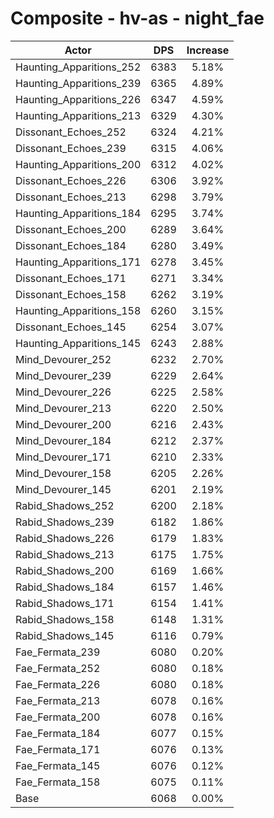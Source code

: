 # Composite - hv-as - night_fae
| Actor | DPS | Increase |
|---|:---:|:---:|
|Haunting_Apparitions_252|6383|5.18%|
|Haunting_Apparitions_239|6365|4.89%|
|Haunting_Apparitions_226|6347|4.59%|
|Haunting_Apparitions_213|6329|4.30%|
|Dissonant_Echoes_252|6324|4.21%|
|Dissonant_Echoes_239|6315|4.06%|
|Haunting_Apparitions_200|6312|4.02%|
|Dissonant_Echoes_226|6306|3.92%|
|Dissonant_Echoes_213|6298|3.79%|
|Haunting_Apparitions_184|6295|3.74%|
|Dissonant_Echoes_200|6289|3.64%|
|Dissonant_Echoes_184|6280|3.49%|
|Haunting_Apparitions_171|6278|3.45%|
|Dissonant_Echoes_171|6271|3.34%|
|Dissonant_Echoes_158|6262|3.19%|
|Haunting_Apparitions_158|6260|3.15%|
|Dissonant_Echoes_145|6254|3.07%|
|Haunting_Apparitions_145|6243|2.88%|
|Mind_Devourer_252|6232|2.70%|
|Mind_Devourer_239|6229|2.64%|
|Mind_Devourer_226|6225|2.58%|
|Mind_Devourer_213|6220|2.50%|
|Mind_Devourer_200|6216|2.43%|
|Mind_Devourer_184|6212|2.37%|
|Mind_Devourer_171|6210|2.33%|
|Mind_Devourer_158|6205|2.26%|
|Mind_Devourer_145|6201|2.19%|
|Rabid_Shadows_252|6200|2.18%|
|Rabid_Shadows_239|6182|1.86%|
|Rabid_Shadows_226|6179|1.83%|
|Rabid_Shadows_213|6175|1.75%|
|Rabid_Shadows_200|6169|1.66%|
|Rabid_Shadows_184|6157|1.46%|
|Rabid_Shadows_171|6154|1.41%|
|Rabid_Shadows_158|6148|1.31%|
|Rabid_Shadows_145|6116|0.79%|
|Fae_Fermata_239|6080|0.20%|
|Fae_Fermata_252|6080|0.18%|
|Fae_Fermata_226|6080|0.18%|
|Fae_Fermata_213|6078|0.16%|
|Fae_Fermata_200|6078|0.16%|
|Fae_Fermata_184|6077|0.15%|
|Fae_Fermata_171|6076|0.13%|
|Fae_Fermata_145|6076|0.12%|
|Fae_Fermata_158|6075|0.11%|
|Base|6068|0.00%|

